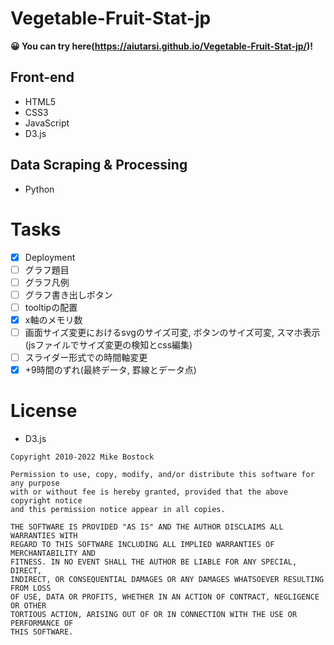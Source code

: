 # Vegetable-Fruit-Stat-jp

**😀 You can try here(https://aiutarsi.github.io/Vegetable-Fruit-Stat-jp/)!**

## Front-end
- HTML5
- CSS3
- JavaScript
- D3.js

## Data Scraping & Processing
- Python

# Tasks

- [x] Deployment
- [ ] グラフ題目
- [ ] グラフ凡例
- [ ] グラフ書き出しボタン
- [ ] tooltipの配置
- [x] x軸のメモリ数
- [ ] 画面サイズ変更におけるsvgのサイズ可変, ボタンのサイズ可変, スマホ表示(jsファイルでサイズ変更の検知とcss編集)
- [ ] スライダー形式での時間軸変更
- [x] +9時間のずれ(最終データ, 罫線とデータ点)

# License

- D3.js
```
Copyright 2010-2022 Mike Bostock

Permission to use, copy, modify, and/or distribute this software for any purpose
with or without fee is hereby granted, provided that the above copyright notice
and this permission notice appear in all copies.

THE SOFTWARE IS PROVIDED "AS IS" AND THE AUTHOR DISCLAIMS ALL WARRANTIES WITH
REGARD TO THIS SOFTWARE INCLUDING ALL IMPLIED WARRANTIES OF MERCHANTABILITY AND
FITNESS. IN NO EVENT SHALL THE AUTHOR BE LIABLE FOR ANY SPECIAL, DIRECT,
INDIRECT, OR CONSEQUENTIAL DAMAGES OR ANY DAMAGES WHATSOEVER RESULTING FROM LOSS
OF USE, DATA OR PROFITS, WHETHER IN AN ACTION OF CONTRACT, NEGLIGENCE OR OTHER
TORTIOUS ACTION, ARISING OUT OF OR IN CONNECTION WITH THE USE OR PERFORMANCE OF
THIS SOFTWARE.
```